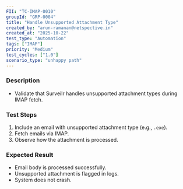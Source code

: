 ```yaml
---
FII: "TC-IMAP-0010"
groupId: "GRP-0004"
title: "Handle Unsupported Attachment Type"
created_by: "arun-ramanan@netspective.in"
created_at: "2025-10-22"
test_type: "Automation"
tags: ["IMAP"]
priority: "Medium"
test_cycles: ["1.0"]
scenario_type: "unhappy path"
---
```


### Description
- Validate that Surveilr handles unsupported attachment types during IMAP fetch.

### Test Steps
1. Include an email with unsupported attachment type (e.g., `.exe`).  
2. Fetch emails via IMAP.  
3. Observe how the attachment is processed.  

### Expected Result
- Email body is processed successfully.  
- Unsupported attachment is flagged in logs.  
- System does not crash.
